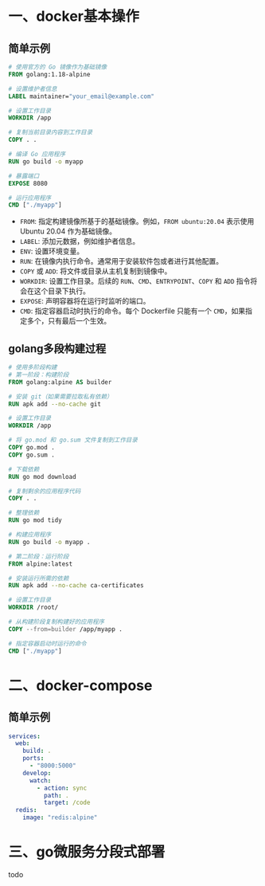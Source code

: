 # 一、docker基本操作

## 简单示例

```dockerfile
# 使用官方的 Go 镜像作为基础镜像
FROM golang:1.18-alpine

# 设置维护者信息
LABEL maintainer="your_email@example.com"

# 设置工作目录
WORKDIR /app

# 复制当前目录内容到工作目录
COPY . .

# 编译 Go 应用程序
RUN go build -o myapp

# 暴露端口
EXPOSE 8080

# 运行应用程序
CMD ["./myapp"]
```

- `FROM`: 指定构建镜像所基于的基础镜像。例如，`FROM ubuntu:20.04` 表示使用 Ubuntu 20.04 作为基础镜像。
- `LABEL`: 添加元数据，例如维护者信息。
- `ENV`: 设置环境变量。
- `RUN`: 在镜像内执行命令。通常用于安装软件包或者进行其他配置。
- `COPY` 或 `ADD`: 将文件或目录从主机复制到镜像中。
- `WORKDIR`: 设置工作目录。后续的 `RUN`、`CMD`、`ENTRYPOINT`、`COPY` 和 `ADD` 指令将会在这个目录下执行。
- `EXPOSE`: 声明容器将在运行时监听的端口。
- `CMD`: 指定容器启动时执行的命令。每个 Dockerfile 只能有一个 `CMD`，如果指定多个，只有最后一个生效。

## golang多段构建过程

```dockerfile
# 使用多阶段构建
# 第一阶段：构建阶段
FROM golang:alpine AS builder

# 安装 git（如果需要拉取私有依赖）
RUN apk add --no-cache git

# 设置工作目录
WORKDIR /app

# 将 go.mod 和 go.sum 文件复制到工作目录
COPY go.mod .
COPY go.sum .

# 下载依赖
RUN go mod download

# 复制剩余的应用程序代码
COPY . .

# 整理依赖
RUN go mod tidy

# 构建应用程序
RUN go build -o myapp .

# 第二阶段：运行阶段
FROM alpine:latest

# 安装运行所需的依赖
RUN apk add --no-cache ca-certificates

# 设置工作目录
WORKDIR /root/

# 从构建阶段复制构建好的应用程序
COPY --from=builder /app/myapp .

# 指定容器启动时运行的命令
CMD ["./myapp"]

```



# 二、docker-compose

## 简单示例

```yaml
services:
  web:
    build: .
    ports:
      - "8000:5000"
    develop:
      watch:
        - action: sync
          path: .
          target: /code
  redis:
    image: "redis:alpine"
```

# 三、go微服务分段式部署

todo



